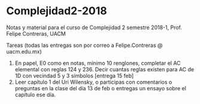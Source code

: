 # Complejidad2-2018
Notas y material para el curso de Complejidad 2 semestre 2018-1, Prof. Felipe Contreras, UACM

Tareas (todas las entregas son por correo a Felipe.Contreras @ uacm.edu.mx)
1. En papel, E0 como en notas, mínimo 10 renglones, completar el AC elemental con reglas 124 y 236. Decir cuantas reglas existen para AC de 1D con vecindad 5 y 3 símbolos [entrega 15 feb]
2. Leer capítulo 1 del Uri Wilensky, o participas con comentarios o preguntas en la clase del día 13 de feb o entregas un ensayo sobre el capítulo ese día. 
